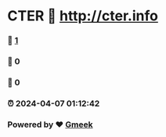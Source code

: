 # CTER :link: http://cter.info 
### :page_facing_up: [1](http://cter.info/tag.html) 
### :speech_balloon: 0 
### :hibiscus: 0 
### :alarm_clock: 2024-04-07 01:12:42 
### Powered by :heart: [Gmeek](https://github.com/Meekdai/Gmeek)
